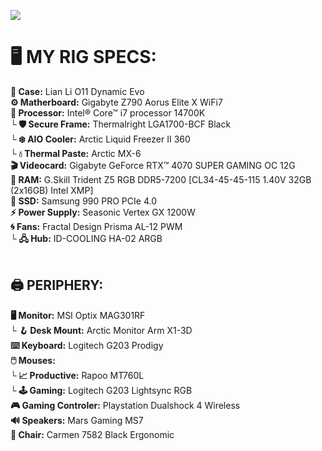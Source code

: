<a href="https://github.com/ktsenovv?tab=repositories"><img src="https://raw.githubusercontent.com/ktsenovv/ktsenovv/refs/heads/main/cover.jpg"></a>

<h1>🖥️ MY RIG SPECS:</h1>
<b>🧰 Case:</b> Lian Li O11 Dynamic Evo<br />
<b>⚙️ Matherboard:</b> Gigabyte Z790 Aorus Elite X WiFi7<br />
<b>🔲 Processor:</b> Intel® Core™ i7 processor 14700K<br />
<b>└ 🛡️ Secure Frame:</b> Thermalright LGA1700-BCF Black<br />
<b>└ ❄️ AIO Cooler:</b> Arctic Liquid Freezer II 360<br />
<b>└ 💧 Thermal Paste:</b> Arctic MX-6 <br />
<b>🎬 Videocard:</b> Gigabyte GeForce RTX™ 4070 SUPER GAMING OC 12G<br />
<b>💾 RAM:</b> G.Skill Trident Z5 RGB DDR5-7200 [CL34-45-45-115 1.40V 32GB (2x16GB) Intel XMP]<br />
<b>💾 SSD:</b> Samsung 990 PRO PCIe 4.0<br />
<b>⚡ Power Supply:</b> Seasonic Vertex GX 1200W<br />
<b>🌀 Fans:</b> Fractal Design Prisma AL-12 PWM<br />
<b>└ 🖧 Hub:</b> ID-COOLING HA-02 ARGB<br />
<br />
<h2>🖨️ PERIPHERY:</h2>
<b>🖥️ Monitor:</b> MSI Optix MAG301RF<br />
└ <b>🪝 Desk Mount:</b> Arctic Monitor Arm X1-3D<br />
<b>⌨️ Keyboard:</b> Logitech G203 Prodigy<br />
<b>🖱️ Mouses:</b><br />
<b>└ 📈 Productive:</b> Rapoo MT760L<br />
<b>└ 🕹️ Gaming:</b> Logitech G203 Lightsync RGB<br />
<b>🎮 Gaming Controler:</b> Playstation Dualshock 4 Wireless<br />
<b>🔊 Speakers:</b> Mars Gaming MS7<br />
<b>💺 Chair:</b> Carmen 7582 Black Ergonomic<br />
